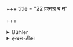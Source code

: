 +++
title = "22 प्रश्नञ् च न"

+++

<details><summary>Bühler</summary>

22. Let him not answer directly a question (that is difficult to decide).
</details>

<details><summary>हरदत्त-टीका</summary>

## सूत्रम्
प्रश्नं च न विब्रूयात् ॥ २२ ॥  
### टिप्पनी
विविच्य वचनं विवचनं निर्णयः । पृष्टमर्थं न विविच्य ब्रूयादिदमित्थमिति । दुर्निरूपार्थविषयमिदम् ॥ २२ ॥
</details>

